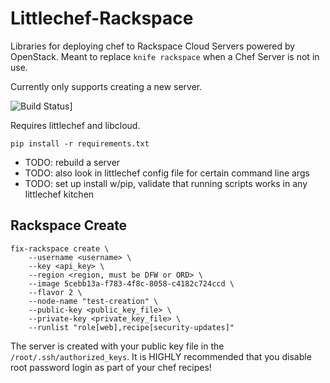 # Littlechef-Rackspace

Libraries for deploying chef to Rackspace Cloud Servers powered by OpenStack.
Meant to replace `knife rackspace` when a Chef Server is not in use.

Currently only supports creating a new server.

![Build Status](https://api.travis-ci.org/tildedave/littlechef-rackspace.png)]

Requires littlechef and libcloud.

```
pip install -r requirements.txt
```

* TODO: rebuild a server
* TODO: also look in littlechef config file for certain command line args
* TODO: set up install w/pip, validate that running scripts works in any littlechef kitchen

## Rackspace Create

```
fix-rackspace create \
    --username <username> \
    --key <api_key> \
    --region <region, must be DFW or ORD> \
    --image 5cebb13a-f783-4f8c-8058-c4182c724ccd \
    --flavor 2 \
    --node-name "test-creation" \
    --public-key <public_key_file> \
    --private-key <private_key_file> \
    --runlist "role[web],recipe[security-updates]"
```

The server is created with your public key file in the `/root/.ssh/authorized_keys`.
It is HIGHLY recommended that you disable root password login as part of your chef
recipes!

